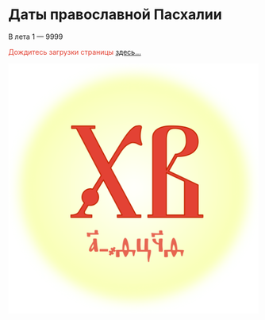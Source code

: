 Даты православной Пасхалии
===

  В лета 1 — 9999
  
<span style="color:#e34234">Дождитесь загрузки страницы</span> [здесь…](https://a374ru.github.io/orthodox_easter_list/DatesOfOrthodoxEaster)

<a href="https://a374ru.github.io/orthodox_easter_list/DatesOfOrthodoxEaster">![](img/XB.svg)</a>